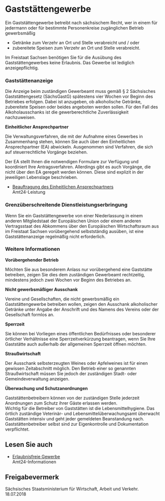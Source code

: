 # Gaststättengewerbe

Ein Gaststättengewerbe betreibt nach sächsischem Recht, wer in einem für jedermann oder für bestimmte Personenkreise zugänglichen Betrieb gewerbsmäßig

* Getränke zum Verzehr an Ort und Stelle verabreicht und / oder
* zubereitete Speisen zum Verzehr an Ort und Stelle verabreicht.

Im Freistaat Sachsen benötigen Sie für die Ausübung des Gaststättengewerbes keine Erlaubnis. Das Gewerbe ist lediglich anzeigepflichtig.

### Gaststättenanzeige

Die Anzeige beim zuständigen Gewerbeamt muss gemäß § 2 Sächsisches Gaststättengesetz (SächsGastG) spätestens vier Wochen vor Beginn des Betriebes erfolgen. Dabei ist anzugeben, ob alkoholische Getränke, zubereitete Speisen oder beides angeboten werden sollen. Für den Fall des Alkoholausschanks ist die gewerberechtliche Zuverlässigkeit nachzuweisen.

**Einheitlicher Ansprechpartner**

Die Verwaltungsverfahren, die mit der Aufnahme eines Gewerbes in Zusammenhang stehen, können Sie auch über den Einheitlichen Ansprechpartner (EA) abwickeln. Ausgenommen sind Verfahren, die sich auf steuerrechtliche Vorgänge beziehen.

Der EA stellt Ihnen die notwendigen Formulare zur Verfügung und koordiniert Ihre Antragsverfahren. Allerdings gibt es auch Vorgänge, die nicht über den EA geregelt werden können. Diese sind explizit in der jeweiligen Lebenslage beschrieben.

* [Beauftragung des Einheitlichen Ansprechpartners](https://amt24dev.sachsen.de/zufi/leistungen/6000788)  
  Amt24-Leistung

### Grenzüberschreitende Dienstleistungserbringung

Wenn Sie ein Gaststättengewerbe von einer Niederlassung in einem anderen Mitgliedstaat der Europäischen Union oder einem anderen Vertragsstaat des Abkommens über den Europäischen Wirtschaftsraum aus im Freistaat Sachsen vorübergehend selbstständig ausüben, ist eine Gaststättenanzeige regelmäßig nicht erforderlich.

### Weitere Informationen

**Vorübergehender Betrieb**

Möchten Sie aus besonderem Anlass nur vorübergehend eine Gaststätte betreiben, zeigen Sie dies dem zuständigen Gewerbeamt rechtzeitig, mindestens jedoch zwei Wochen vor Beginn des Betriebes an.

**Nicht gewerbsmäßiger Ausschank**

Vereine und Gesellschaften, die nicht gewerbsmäßig ein Gaststättengewerbe betreiben wollen, zeigen den Ausschank alkoholischer Getränke unter Angabe der Anschrift und des Namens des Vereins oder der Gesellschaft formlos an.

**Sperrzeit**

Sie können bei Vorliegen eines öffentlichen Bedürfnisses oder besonderer örtlicher Verhältnisse eine Sperrzeitverkürzung beantragen, wenn Sie Ihre Gaststätte auch außerhalb der allgemeinen Sperrzeit öffnen möchten.

**Straußwirtschaft**

Der Ausschank selbsterzeugten Weines oder Apfelweines ist für einen gewissen Zeitabschnitt möglich. Den Betrieb einer so genannten Straußwirtschaft müssen Sie jedoch der zuständigen Stadt- oder Gemeindeverwaltung anzeigen.

**Überwachung und Schutzanordnungen**

Gaststättenbetreibern können von der zuständigen Stelle jederzeit Anordnungen zum Schutz ihrer Gäste erlassen werden.  
Wichtig für die Betreiber von Gaststätten ist die Lebensmittelhygiene. Das örtlich zuständige Veterinär- und Lebensmittelüberwachungsamt überwacht Gaststätten intensiv und geht jeder gemeldeten Beanstandung nach. Gaststättenbetreiber selbst sind zur Eigenkontrolle und Dokumentation verpflichtet.

## Lesen Sie auch

* [Erlaubnisfreie Gewerbe](https://amt24dev.sachsen.de/zufi/lebenslagen/5000252)  
  Amt24-Informationen

## Freigabevermerk

Sächsisches Staatsministerium für Wirtschaft, Arbeit und Verkehr. 18.07.2018
